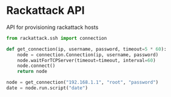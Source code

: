 # Rackattack API
API for provisioning rackattack hosts


```python
from rackattack.ssh import connection

def get_connection(ip, username, password, timeout=5 * 60):
    node = connection.Connection(ip, username, password)
    node.waitForTCPServer(timeout=timeout, interval=60)
    node.connect()
    return node

node = get_connection("192.168.1.1", "root", "password")
date = node.run.script("date")

```